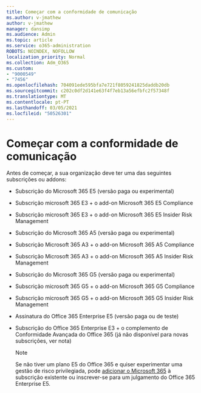 ```yaml
---
title: Começar com a conformidade de comunicação
ms.author: v-jmathew
author: v-jmathew
manager: dansimp
ms.audience: Admin
ms.topic: article
ms.service: o365-administration
ROBOTS: NOINDEX, NOFOLLOW
localization_priority: Normal
ms.collection: Adm_O365
ms.custom:
- "9000549"
- "7456"
ms.openlocfilehash: 704091ede595bfa7e721f8059241825daddb20db
ms.sourcegitcommit: c202c0df2d141e63f4f7eb13a56efbfc2f57348f
ms.translationtype: MT
ms.contentlocale: pt-PT
ms.lasthandoff: 03/05/2021
ms.locfileid: "50526301"
---
```

# <a name="get-started-with-communication-compliance"></a>Começar com a conformidade de comunicação

Antes de começar, a sua organização deve ter uma das seguintes subscrições ou addons:

* Subscrição do Microsoft 365 E5 (versão paga ou experimental)
* Subscrição microsoft 365 E3 + o add-on Microsoft 365 E5 Compliance
* Subscrição microsoft 365 E3 + o add-on Microsoft 365 E5 Insider Risk Management
* Subscrição do Microsoft 365 A5 (versão paga ou experimental)
* Subscrição Microsoft 365 A3 + o add-on Microsoft 365 A5 Compliance
* Subscrição Microsoft 365 A3 + o add-on Microsoft 365 A5 Insider Risk Management
* Subscrição do Microsoft 365 G5 (versão paga ou experimental)
* Subscrição microsoft 365 G5 + o add-on Microsoft 365 G5 Compliance
* Subscrição microsoft 365 G5 + o add-on Microsoft 365 G5 Insider Risk Management
* Assinatura do Office 365 Enterprise E5 (versão paga ou de teste)
* Subscrição do Office 365 Enterprise E3 + o complemento de Conformidade Avançada do Office 365 (já não disponível para novas subscrições, ver nota)

    > [!NOTE]
    > Se não tiver um plano E5 do Office 365 e quiser experimentar uma gestão de risco privilegiada, pode [adicionar o Microsoft 365](https://go.microsoft.com/fwlink/?linkid=2130508) à subscrição existente ou inscrever-se para um julgamento do Office 365 Enterprise E5.
